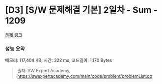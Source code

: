 # [D3] [S/W 문제해결 기본] 2일차 - Sum - 1209 

[문제 링크](https://swexpertacademy.com/main/code/problem/problemDetail.do?contestProbId=AV13_BWKACUCFAYh) 

### 성능 요약

메모리: 117,404 KB, 시간: 322 ms, 코드길이: 1,170 Bytes



> 출처: SW Expert Academy, https://swexpertacademy.com/main/code/problem/problemList.do